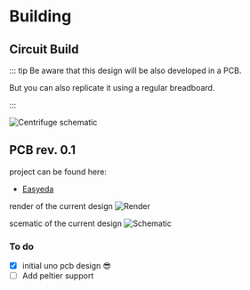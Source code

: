 # Building

## Circuit Build
::: tip
Be aware that this design will be also developed in a PCB.

But you can also replicate it using a regular breadboard.

 :::


![Centrifuge schematic](../.vuepress/images/unoSchematic.png)


## PCB rev. 0.1

project can be found here:
- [Easyeda](https://easyeda.com/jerzeek/centrifuge-arduino-uno-shield)

render of the current design
![Render](../../src/OSH_Delft_Circuit_PCB/render.png)

scematic of the current design
![Schematic](../../src/OSH_Delft_Circuit_PCB/Schematic.png)

### To do
- [x] initial uno pcb design 😎
- [ ] Add peltier support
